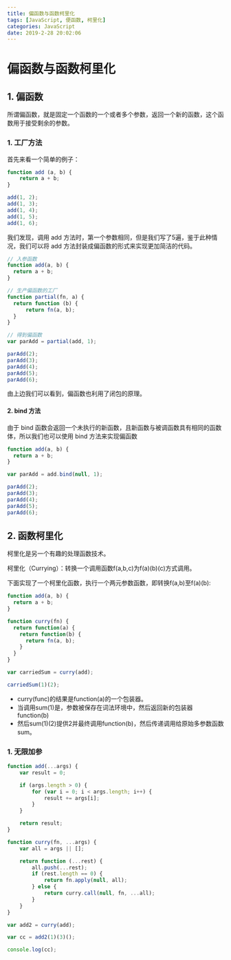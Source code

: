 ```yaml
---
title: 偏函数与函数柯里化
tags: [JavaScript, 便函数, 柯里化]
categories: JavaScript
date: 2019-2-28 20:02:06
---
```

# 偏函数与函数柯里化

## 1. 偏函数

所谓偏函数，就是固定一个函数的一个或者多个参数，返回一个新的函数，这个函数用于接受剩余的参数。

### 1. 工厂方法

首先来看一个简单的例子：

```javascript
function add (a, b) {
    return a + b;
}

add(1, 2);
add(1, 3);
add(1, 4);
add(1, 5);
add(1, 6);
```

我们发现，调用 add 方法时，第一个参数相同，但是我们写了5遍，鉴于此种情况，我们可以将 add 方法封装成偏函数的形式来实现更加简洁的代码。

```javascript
// 入参函数
function add(a, b) {
  return a + b;
}

// 生产偏函数的工厂
function partial(fn, a) {
  return function (b) {
      return fn(a, b);
  }
}

// 得到偏函数
var parAdd = partial(add, 1);

parAdd(2);
parAdd(3);
parAdd(4);
parAdd(5);
parAdd(6);
```

由上边我们可以看到，偏函数也利用了闭包的原理。

#### 2. bind 方法

由于 bind 函数会返回一个未执行的新函数，且新函数与被调函数具有相同的函数体，所以我们也可以使用 bind 方法来实现偏函数

```javascript
function add(a, b) {
  return a + b;
}

var parAdd = add.bind(null, 1);

parAdd(2);
parAdd(3);
parAdd(4);
parAdd(5);
parAdd(6);
```

## 2. 函数柯里化

柯里化是另一个有趣的处理函数技术。

柯里化（Currying）：转换一个调用函数f(a,b,c)为f(a)(b)(c)方式调用。

下面实现了一个柯里化函数，执行一个两元参数函数，即转换f(a,b)至f(a)(b):

```javascript
function add(a, b) {
  return a + b;
}

function curry(fn) {
  return function(a) {
    return function(b) {
      return fn(a, b);
    }
  }
}

var carriedSum = curry(add);

carriedSum(1)(2);
```

* curry(func)的结果是function(a)的一个包装器。
* 当调用sum(1)是，参数被保存在词法环境中，然后返回新的包装器function(b)
* 然后sum(1)(2)提供2并最终调用function(b)，然后传递调用给原始多参数函数sum。

### 1. 无限加参

```javascript
function add(...args) {
    var result = 0;

    if (args.length > 0) {
        for (var i = 0; i < args.length; i++) {
            result += args[i];
        }
    }

    return result;
}

function curry(fn, ...args) {
    var all = args || [];

    return function (...rest) {
        all.push(...rest);
        if (rest.length == 0) {
            return fn.apply(null, all);
        } else {
            return curry.call(null, fn, ...all);
        }
    }
}

var add2 = curry(add);

var cc = add2(1)(3)();

console.log(cc);
```

<!-- more -->
